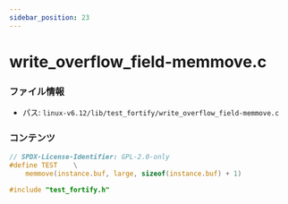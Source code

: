 ```yaml
---
sidebar_position: 23
---
```

# write_overflow_field-memmove.c

### ファイル情報

- パス: `linux-v6.12/lib/test_fortify/write_overflow_field-memmove.c`

### コンテンツ

```c
// SPDX-License-Identifier: GPL-2.0-only
#define TEST	\
	memmove(instance.buf, large, sizeof(instance.buf) + 1)

#include "test_fortify.h"

```
